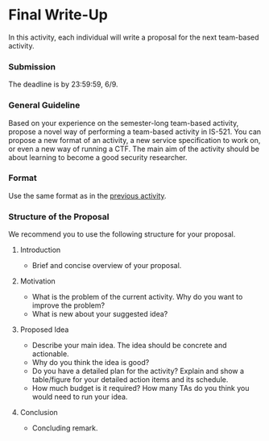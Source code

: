 # Final Write-Up

In this activity, each individual will write a proposal for the next team-based
activity.

### Submission

The deadline is by 23:59:59, 6/9.

### General Guideline

Based on your experience on the semester-long team-based activity, propose a
novel way of performing a team-based activity in IS-521. You can propose a new
format of an activity, a new service specification to work on, or even a new way
of running a CTF. The main aim of the activity should be about learning to
become a good security researcher.

### Format

Use the same format as in the [previous activity](0521.md).

### Structure of the Proposal

We recommend you to use the following structure for your proposal.

1. Introduction
    - Brief and concise overview of your proposal.

2. Motivation
    - What is the problem of the current activity. Why do you want to improve
      the problem?
    - What is new about your suggested idea?

3. Proposed Idea
    - Describe your main idea. The idea should be concrete and actionable.
    - Why do you think the idea is good?
    - Do you have a detailed plan for the activity? Explain and show a
      table/figure for your detailed action items and its schedule.
    - How much budget is it required? How many TAs do you think you would need
      to run your idea.

4. Conclusion
    - Concluding remark.
